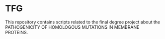 # TFG
This repository contains scripts related to the final degree project about the PATHOGENICITY OF HOMOLOGOUS MUTATIONS IN MEMBRANE PROTEINS.
